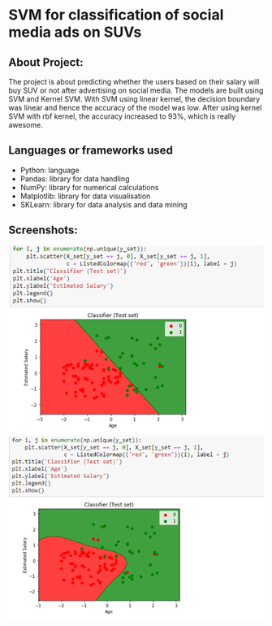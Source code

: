 <h1>SVM for classification of social media ads on SUVs</h1>
<h2>About Project:</h2>
<p>
  The project is about predicting whether the users based on their salary will buy SUV or not after advertising on social media.
  The models are built using SVM and Kernel SVM. With SVM using linear kernel, the decision boundary was linear and hence 
  the accuracy of the model was low. After using kernel SVM with rbf kernel, the accuracy increased to 93%, which is really awesome.
</p>

<h2>Languages or frameworks used</h2>
<p>
<ul>
  <li>Python: language</li>
  <li>Pandas: library for data handling</li>
  <li>NumPy: library for numerical calculations</li>
  <li>Matplotlib: library for data visualisation</li>
  <li>SKLearn: library for data analysis and data mining</li>
</ul>
</p>
<h2>Screenshots:</h2>
<p>
  <img src="https://github.com/SurajChinna/SVM-for-classification-using-social-media-ads/blob/master/Screenshot%20(20).png" />
  <br />
  <img src="https://github.com/SurajChinna/SVM-for-classification-using-social-media-ads/blob/master/Screenshot%20(19).png" />
</p>
